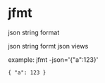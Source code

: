 # jfmt
json string format

json string formt json views

example:
jfmt -json='{"a":123}'

`{
"a": 123
}`
